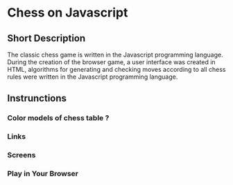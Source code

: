 # Chess on Javascript
## Short Description
The classic chess game is written in the Javascript programming language.
During the creation of the browser game, a user interface was created in HTML, algorithms for generating and checking moves according to all chess rules were written in the Javascript programming language.
## Instrunctions
### Color models of chess table ?
### Links
### Screens
### Play in Your Browser